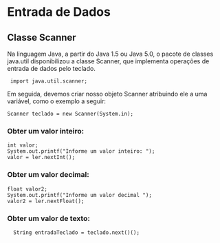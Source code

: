 # Entrada de Dados

## Classe Scanner
Na linguagem Java, a partir do Java 1.5 ou Java 5.0, o pacote de classes java.util disponibilizou a classe Scanner, que implementa operações de entrada de dados pelo teclado.

     import java.util.scanner;

Em seguida, devemos criar nosso objeto Scanner atribuindo ele a uma variável, como o exemplo a seguir:

    Scanner teclado = new Scanner(System.in);

### Obter um valor inteiro:

    int valor;
    System.out.printf("Informe um valor inteiro: ");
    valor = ler.nextInt();
    
### Obter um valor decimal:    
   
    float valor2;
    System.out.printf("Informe um valor decimal ");
    valor2 = ler.nextFloat();

### Obter um valor de texto:

      String entradaTeclado = teclado.next()();
